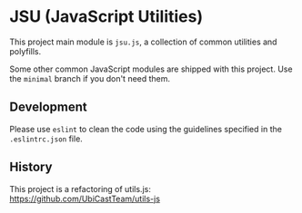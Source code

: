 # JSU (JavaScript Utilities)

This project main module is `jsu.js`, a collection of common utilities and polyfills.

Some other common JavaScript modules are shipped with this project. Use the `minimal` branch if you don't need them.

## Development

Please use `eslint` to clean the code using the guidelines specified in the `.eslintrc.json` file.

## History

This project is a refactoring of utils.js:
https://github.com/UbiCastTeam/utils-js
